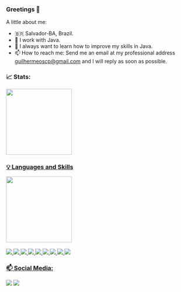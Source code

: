 ### Greetings 👋

A little about me: 
- 🇧🇷 Salvador-BA, Brazil.
- 🔭 I work with Java. 
- 🌱 I always want to learn how to improve my skills in Java.
- 📫 How to reach me: Send me an email at my professional address guilhermeoscp@gmail.com and I will reply as soon as possible.

### 📈 Stats:
<div>
  <a href="https://github.com/GuilhermeOSCP">
  <img height="180em" src="https://github-readme-stats.vercel.app/api?username=GuilhermeOSCP&show_icons=true&theme=dark&include_all_commits=true&count_private=true"/>
</div>
  
### 💡 Languages and Skills
<div>
  <a href="https://github.com/GuilhermeOSCP">  
  <img height="180em" src="https://github-readme-stats.vercel.app/api/top-langs/?username=GuilhermeOSCP&layout=compact&langs_count=7&theme=dark"/>
</div>
<div style="display: inline_block"><br>
<img src="https://img.shields.io/badge/Java-ED8B00?style=for-the-badge&logo=java&logoColor=white">
<img src="https://img.shields.io/badge/Spring-6DB33F?style=for-the-badge&logo=spring&logoColor=white">
<img src="https://img.shields.io/badge/MySQL-00000F?style=for-the-badge&logo=mysql&logoColor=white">
<img src="https://img.shields.io/badge/PostgreSQL-316192?style=for-the-badge&logo=postgresql&logoColor=white">
<img src="https://img.shields.io/badge/MongoDB-4EA94B?style=for-the-badge&logo=mongodb&logoColor=white">
<img src="https://img.shields.io/badge/SQLite-07405E?style=for-the-badge&logo=sqlite&logoColor=white">
<img src="https://img.shields.io/badge/git-%23F05033.svg?style=for-the-badge&logo=git&logoColor=white">
<img src="https://img.shields.io/badge/github-%23121011.svg?style=for-the-badge&logo=github&logoColor=white">
<img src="https://img.shields.io/badge/Heroku-430098?style=for-the-badge&logo=heroku&logoColor=white">
</div> 

### 📫 Social Media:
<div> 
<a href="https://www.linkedin.com/in/guilherme-pimentel" target="_blank"><img src="https://img.shields.io/badge/-LinkedIn-%230077B5?style=for-the-badge&logo=linkedin&logoColor=white" target="_blank"></a>  
<a href = "mailto:guilhermeoscp@gmail.com"><img src="https://img.shields.io/badge/-Gmail-%23333?style=for-the-badge&logo=gmail&logoColor=white" target="_blank"></a>
</div>
